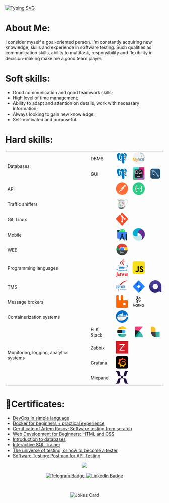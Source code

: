<a href="https://git.io/typing-svg"><img
        src="https://readme-typing-svg.herokuapp.com?font=Roboto&size=40&color=5730AC&center=true&vCenter=true&multiline=true&random=false&width=1000&height=250&lines=Hello+%F0%9F%91%8B;I'm+a+software+QA+engineer+%F0%9F%95%B5;Welcome+to+my+page+%F0%9F%98%89"
        alt="Typing SVG" /></a>

<div>
    <h1>About Me:</h1>
    <p>I consider myself a goal-oriented person. I'm constantly acquiring new knowledge, skills and experience in
        software
        testing. Such qualities as communication skills, ability to multitask, responsibility and flexibility in
        decision-making make me a good team player.</p>
    <h1>Soft skills:</h1>
    <ul>
        <li>Good communication and good teamwork skills;</li>
        <li>High level of time management;</li>
        <li>Ability to adapt and attention on details, work with necessary information;</li>
        <li>Always looking to gain new knowledge;</li>
        <li>Self-motivated and purposeful.</li>
    </ul>
</div>
<div>
    <h1>Hard skills:</h1>
    <table>
        <tbody>
            <tr>
                <td rowspan="2">Databases</td>
                <td>DBMS</td>
                <td>
                    <a>
                        <img src="https://raw.githubusercontent.com/nazarrow/nazarrow/main/icons/postgresql.png"
                            title="PostgreSQL" alt="PostgreSQL" width="40" height="40" />
                    </a>
                </td>
                <td>
                    <a>
                        <img src="https://raw.githubusercontent.com/nazarrow/nazarrow/main/icons/mysql.png"
                            title="MySQL" alt="MySQL" width="40" height="40" />
                    </a>
                </td>
            </tr>
            <tr>
                <td>GUI</td>
                <td>
                    <a>
                        <img src="https://raw.githubusercontent.com/nazarrow/nazarrow/main/icons/postgresql.png"
                            title="PgAdmin" alt="PgAdmin" width="40" height="40" />
                    </a>
                </td>
                <td>
                    <a>
                        <img src="https://raw.githubusercontent.com/nazarrow/nazarrow/main/icons/datagrip.png"
                            title="DataGrip" alt="DataGrip" width="40" height="40" />
                    </a>
                </td>
                <td>
                    <a>
                        <img src="https://raw.githubusercontent.com/nazarrow/nazarrow/main/icons/mysql_workbench.png"
                            title="MySql_workbench" alt="MySql_workbench" width="40" height="40" />
                    </a>
                </td>
            </tr>
            <tr>
                <td colspan="1">API</td>
                <td></td>
                <td>
                    <a>
                        <img src="https://raw.githubusercontent.com/nazarrow/nazarrow/main/icons/Postman.png"
                            title="Postman" alt="Postman" width="40" height="40" />
                    </a>
                </td>
                <td>
                    <a>
                        <img src="https://raw.githubusercontent.com/nazarrow/nazarrow/main/icons/swagger.png"
                            title="Swagger" alt="Swagger" width="40" height="40" />
                    </a>
                </td>
            </tr>
            <tr>
                <td colspan="1">Traffic sniffers</td>
                <td></td>
                <td>
                    <a>
                        <img src="https://raw.githubusercontent.com/nazarrow/nazarrow/main/icons/Charles_proxy.png"
                            title="Charles_proxy" alt="Charles_proxy" width="40" height="40" />
                    </a>
                </td>
            </tr>
            <tr>
                <td colspan="1">Git, Linux</td>
                <td></td>
                <td>
                    <a>
                        <img src="https://raw.githubusercontent.com/nazarrow/nazarrow/main/icons/git.png" title="Git"
                            alt="Git" width="40" height="40" />
                    </a>
                </td>
            </tr>
            <tr>
                <td colspan="1">Mobile</td>
                <td></td>
                <td>
                    <a>
                        <img src="https://raw.githubusercontent.com/nazarrow/nazarrow/main/icons/android_studio.png"
                            title="Android_Studio" alt="Android_Studio" width="40" height="40" />
                    </a>
                </td>
                <td>
                    <a>
                        <img src="https://raw.githubusercontent.com/nazarrow/nazarrow/main/icons/appium.png"
                            title="Appium" alt="Appium" width="40" height="40" />
                    </a>
                </td>
            </tr>
            <tr>
                <td colspan="1">WEB</td>
                <td></td>
                <td>
                    <a>
                        <img src="https://raw.githubusercontent.com/nazarrow/nazarrow/main/icons/chrome_dev_browser.png"
                            title="Chrome-DevTools" alt="Chrome-DevTools" width="40" height="40" />
                    </a>
                </td>
            </tr>
            <tr>
                <td colspan="1">Programming languages</td>
                <td></td>
                <td>
                    <a href="https://github.com/nazarrow/9.Programming_languages/tree/main/Java">
                        <img src="https://raw.githubusercontent.com/nazarrow/nazarrow/main/icons/java.png" title="Java"
                            alt="Java" width="40" height="60" />
                    </a>
                </td>
                <td>
                    <a href="https://github.com/nazarrow/9.Programming_languages/tree/main/JavaScript">
                        <img src="https://raw.githubusercontent.com/nazarrow/nazarrow/main/icons/javascript.png"
                            title="JavaScript" alt="JavaScript" width="40" height="40" />
                    </a>
                </td>
            </tr>
            <tr>
                <td colspan="1">TMS</td>
                <td></td>
                <td>
                    <a>
                        <img src="https://raw.githubusercontent.com/nazarrow/nazarrow/main/icons/istqb.png"
                            title="ISTQB" alt="ISTQB" width="40" height="40" />
                    </a>
                </td>
                <td><img src="https://raw.githubusercontent.com/nazarrow/nazarrow/main/icons/Jira.png" title="Jira"
                        alt="Jira" width="40" height="40" /></td>
                <td><img src="https://raw.githubusercontent.com/nazarrow/nazarrow/main/icons/Qase.io.png" title="Qase"
                        alt="Qase" width="40" height="40" /></td>
            </tr>
            <tr>
                <td colspan="1">Message brokers</td>
                <td></td>
                <td>
                    <a>
                        <img src="https://raw.githubusercontent.com/nazarrow/nazarrow/main/icons/rabbitmq.png"
                            title="RabbitMQ" alt="RabbitMQ" width="40" height="40" />
                    </a>
                </td>
                <td>
                    <a>
                        <img src="https://raw.githubusercontent.com/nazarrow/nazarrow/main/icons/apache_kafka.png"
                            title="Apache_Kafka" alt="Apache_Kafka" width="40" height="40" />
                    </a>
                </td>
            </tr>
            <tr>
                <td colspan="1">Containerization systems</td>
                <td></td>
                <td>
                    <a>
                        <img src="https://raw.githubusercontent.com/nazarrow/nazarrow/main/icons/docker.png"
                            title="Docker" alt="Docker" width="40" height="40" />
                    </a>
                </td>
            </tr>
            <tr>
                <td rowspan="4">Monitoring, logging, analytics systems</td>
                <td>ELK Stack</td>
                <td>
                    <a>
                        <img src="https://raw.githubusercontent.com/nazarrow/nazarrow/main/icons/Elasticsearch.png"
                            title="Elastickearch" alt="Elastickearch" width="40" height="40" />
                    </a>
                </td>
                <td>
                    <a>
                        <img src="https://raw.githubusercontent.com/nazarrow/nazarrow/main/icons/Kibana.png"
                            title="Kibana" alt="Kibana" width="40" height="40" />
                    </a>
                </td>
                <td>
                    <a>
                        <img src="https://raw.githubusercontent.com/nazarrow/nazarrow/main/icons/Logstash.png"
                            title="Logstash" alt="Logstash" width="40" height="40" />
                    </a>
                </td>
            </tr>
            <tr>
                <td>Zabbix</td>
                <td>
                    <a>
                        <img src="https://raw.githubusercontent.com/nazarrow/nazarrow/main/icons/zabbix.png"
                            title="Zabbix" alt="Zabbix" width="40" height="40" />
                    </a>
                </td>
            </tr>
            <tr>
                <td>Grafana</td>
                <td>
                    <a>
                        <img src="https://raw.githubusercontent.com/nazarrow/nazarrow/main/icons/Grafana.png"
                            title="Grafana" alt="Grafana" width="40" height="40" />
                    </a>
                </td>
            </tr>
            <tr>
                <td>Mixpanel</td>
                <td>
                    <a>
                        <img src="https://raw.githubusercontent.com/nazarrow/nazarrow/main/icons/Mixpanel.png"
                            title="Mixpanel" alt="Mixpanel" width="40" height="40" />
                    </a>
                </td>
            </tr>
            </tr>
        </tbody>
    </table>
</div>
<div>
    <h1>📜Certificates:</h1>
    <ul>
        <li>
            <a href="https://stepik.org/cert/2866227?lang=en">DevOps in simple language</a>
        </li>
        <li>
            <a href="https://stepik.org/cert/2282328">Docker for beginners + practical experience</a>
        </li>
        <li>
            <a href="https://stepik.org/cert/2360407">Certificate of Artem Rusov:
                Software testing from
                scratch</a>
        </li>
        <li>
            <a href="https://stepik.org/cert/2179033">Web Development for Beginners: HTML and CSS</a>
        </li>
        <li>
            <a href="https://stepik.org/cert/1894075">Introduction to databases</a>
        </li>
        <li>
            <a href="https://stepik.org/cert/1862842">Interactive SQL Trainer</a>
        </li>
        <li>
            <a href="https://stepik.org/cert/1759156">The universe of testing, or how to become a tester</a>
        </li>
        <li>
            <a href="https://stepik.org/cert/1739201">Software Testing: Postman for API Testing</a>
        </li>
    </ul>
</div>
<div align="center">
    <img src="https://media.giphy.com/media/jdPMeyv9rn0hZHh8n9/giphy.gif" width="150px" />
    <p align="center">
        <a href="https://t.me/Naz_arrow">
            <img src="https://img.shields.io/badge/Telegram-blue?logo=telegram" alt="Telegram Badge" />
        </a>
        <a href="https://www.linkedin.com/in/nazarrow-lex">
            <img src="https://img.shields.io/badge/LinkedIn-blue?logo=linkedin&logoColor=white" alt="LinkedIn Badge" />
        </a>
    </p>
    <p align="center">
        <img src="https://komarev.com/ghpvc/?username=nazarrow&style=flat-square&color=blue" alt="" />
    </p>
    <img src="https://readme-jokes.vercel.app/api" alt="Jokes Card" />
</div>
